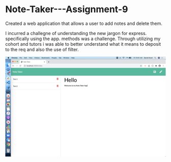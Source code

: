 # Note-Taker---Assignment-9

Created a web application that allows a user to add notes and delete them. 

I incurred a challegne of understanding the new jargon for express. specifically using the app. methods was a challenge. Through utilizing my cohort and tutors i was able to better understand what it means to deposit to the req and also the use of filter.

![screenshot](public/assets/screenshot.png)
